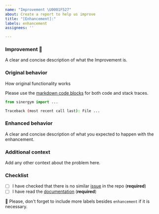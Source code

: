 ```yaml
---
name: "Improvement \U0001F527"
about: Create a report to help us improve
title: "[Enhancement]:"
labels: enhancement
assignees: ''

---
```


### Improvement 🔧

A clear and concise description of what the Improvement is.

### Original behavior

How original functionality works

Please use the [markdown code blocks](https://help.github.com/en/articles/creating-and-highlighting-code-blocks)
for both code and stack traces.

```python
from sinergym import ...

```

```bash
Traceback (most recent call last): File ...

```

### Enhanced behavior

A clear and concise description of what you expected to happen with the enhancement.

### Additional context

Add any other context about the problem here.

### Checklist

- [ ] I have checked that there is no similar [issue](https://github.com/ugr-sail/sinergym/issues) in the repo (**required**)
- [ ] I have read the [documentation](https://ugr-sail.github.io/sinergym/compilation/html/index.html) (**required**)

:pencil: Please, don't forget to include more labels besides `enhancement` if it is necessary.
<!--- This Template is an edited version of the one from https://github.com/DLR-RM/stable-baselines3 -->